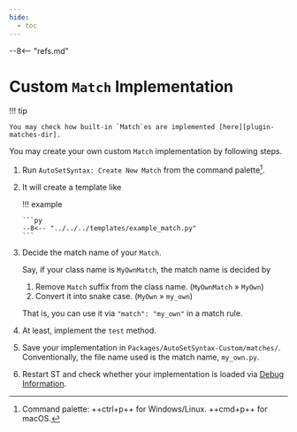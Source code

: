 ```yaml
---
hide:
  - toc
---
```


--8<-- "refs.md"

# Custom `Match` Implementation

!!! tip

    You may check how built-in `Match`es are implemented [here][plugin-matches-dir].

You may create your own custom `Match` implementation by following steps.

1.  Run `AutoSetSyntax: Create New Match` from the command palette[^1].
1.  It will create a template like

    !!! example

        ```py
        --8<-- "../../../templates/example_match.py"
        ```

1.  Decide the match name of your `Match`.

    Say, if your class name is `MyOwnMatch`, the match name is decided by

    1. Remove `Match` suffix from the class name. (`MyOwnMatch` » `MyOwn`)
    1. Convert it into snake case. (`MyOwn` » `my_own`)

    That is, you can use it via `"match": "my_own"` in a match rule.

1.  At least, implement the `test` method.
1.  Save your implementation in `Packages/AutoSetSyntax-Custom/matches/`.
    Conventionally, the file name used is the match name, `my_own.py`.

1.  Restart ST and check whether your implementation is loaded via [Debug Information][plugin-debug-information].

[plugin-debug-information]: ../debug.md#debug-information

[^1]: Command palette: ++ctrl+p++ for Windows/Linux. ++cmd+p++ for macOS.

